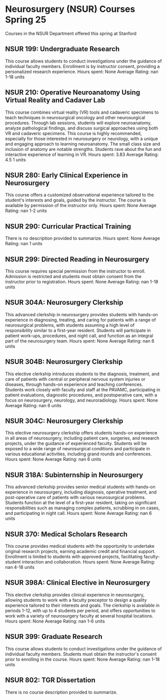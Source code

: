 # Neurosurgery (NSUR) Courses Spring 25 
Courses in the NSUR Department offered this spring at Stanford
 ## NSUR 199: Undergraduate Research
This course allows students to conduct investigations under the guidance of individual faculty members. Enrollment is by instructor consent, providing a personalized research experience.
Hours spent: None
Average Rating: nan
1-18 units
## NSUR 210: Operative Neuroanatomy Using Virtual Reality and Cadaver Lab
This course combines virtual reality (VR) tools and cadaveric specimens to teach techniques in neurosurgical oncology and other neurosurgical procedures. Through lab sessions, students will explore neuroanatomy, analyze pathological findings, and discuss surgical approaches using both VR and cadaveric specimens.
This course is highly recommended, especially for those interested in neurosurgery or neurology, with a unique and engaging approach to learning neuroanatomy. The small class size and inclusion of anatomy are notable strengths. Students rave about the fun and interactive experience of learning in VR.
Hours spent: 3.83
Average Rating: 4.5
1 units
## NSUR 280: Early Clinical Experience in Neurosurgery
This course offers a customized observational experience tailored to the student's interests and goals, guided by the instructor. The course is available by permission of the instructor only.
Hours spent: None
Average Rating: nan
1-2 units
## NSUR 290: Curricular Practical Training
There is no description provided to summarize.
Hours spent: None
Average Rating: nan
1 units
## NSUR 299: Directed Reading in Neurosurgery
This course requires special permission from the instructor to enroll. Admission is restricted and students must obtain consent from the instructor prior to registration.
Hours spent: None
Average Rating: nan
1-18 units
## NSUR 304A: Neurosurgery Clerkship
This advanced clerkship in neurosurgery provides students with hands-on experience in diagnosing, treating, and caring for patients with a range of neurosurgical problems, with students assuming a high level of responsibility similar to a first-year resident. Students will participate in patient work-ups, procedures, and night call, and function as an integral part of the neurosurgery team.
Hours spent: None
Average Rating: nan
6 units
## NSUR 304B: Neurosurgery Clerkship
This elective clerkship introduces students to the diagnosis, treatment, and care of patients with central or peripheral nervous system injuries or diseases, through hands-on experience and teaching conferences. Students work closely with faculty and staff at the PAVAMC, participating in patient evaluations, diagnostic procedures, and postoperative care, with a focus on neurosurgery, neurology, and neuroradiology.
Hours spent: None
Average Rating: nan
6 units
## NSUR 304C: Neurosurgery Clerkship
This elective neurosurgery clerkship offers students hands-on experience in all areas of neurosurgery, including patient care, surgeries, and research projects, under the guidance of experienced faculty. Students will be exposed to a wide range of neurosurgical conditions and participate in various educational activities, including grand rounds and conferences.
Hours spent: None
Average Rating: nan
6 units
## NSUR 318A: Subinternship in Neurosurgery
This advanced clerkship provides senior medical students with hands-on experience in neurosurgery, including diagnosis, operative treatment, and post-operative care of patients with various neurosurgical problems. Students function at the level of a first-year resident, taking on significant responsibilities such as managing complex patients, scrubbing in on cases, and participating in night call.
Hours spent: None
Average Rating: nan
6 units
## NSUR 370: Medical Scholars Research
This course provides medical students with the opportunity to undertake original research projects, earning academic credit and financial support. Enrollment is limited to students with approved projects, facilitating faculty-student interaction and collaboration.
Hours spent: None
Average Rating: nan
4-18 units
## NSUR 398A: Clinical Elective in Neurosurgery
This elective clerkship provides clinical experience in neurosurgery, allowing students to work with a faculty preceptor to design a quality experience tailored to their interests and goals. The clerkship is available in periods 1-12, with up to 4 students per period, and offers opportunities to work with a variety of neurosurgery faculty at several hospital locations.
Hours spent: None
Average Rating: nan
1-6 units
## NSUR 399: Graduate Research
This course allows students to conduct investigations under the guidance of individual faculty members. Students must obtain the instructor's consent prior to enrolling in the course.
Hours spent: None
Average Rating: nan
1-18 units
## NSUR 802: TGR Dissertation
There is no course description provided to summarize.